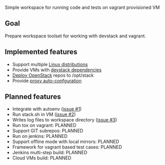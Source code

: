 Simple workspace for running code and tests on vagrant provisioned VM

## Goal

Prepare workspace toolset for working with devstack and vagrant. 

## Implemented features
* Support multiple [Linux distributions](docs/features/linux-distributions.md)
* Provide VMs with [devstack dependencies](docs/features/devstack-dependencies.md)
* [Deploy OpenStack](docs/features/deploy-openstack.md) repos to /opt/stack
* Provide [proxy auto-confguration](docs/features/proxy-autoconf.md)

## Planned features
* Integrate with autoenv ([issue #1](https://github.com/FedericoRessi/devstack-ws/issues/1))
* Run stack.sh in VM ([issue #2](https://github.com/FedericoRessi/devstack-ws/issues/2))
* Writes log files to workspace directory ([issue #3](https://github.com/FedericoRessi/devstack-ws/issues/3))
* Run tox on vagrant: PLANNED
* Support GIT subrepos: PLANNED
* Run on jenkins: PLANNED
* Support offline mode with local mirrors: PLANNED
* Framework for vagrant based test cases: PLANNED
* Jenkins multi-step build: PLANNED
* Cloud VMs build: PLANNED
